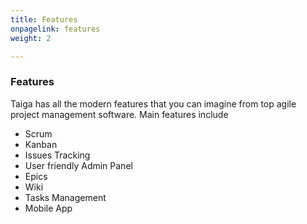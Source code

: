 ```yaml
---
title: Features
onpagelink: features
weight: 2

---
```


### **Features**

Taiga has all the modern features that you can imagine from top agile project management software. Main features include

- Scrum
- Kanban
- Issues Tracking
- User friendly Admin Panel
- Epics
- Wiki
- Tasks Management
- Mobile App
